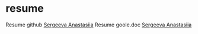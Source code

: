 # resume


Resume github [Sergeeva Anastasiia](https://sergeevaa.github.io/resume/#)
Resume goole.doc [Sergeeva Anastasiia](https://docs.google.com/document/d/1gxIcwOxwVydlDrF94rVC4mPwfmLTppy1/edit?usp=sharing&ouid=108455206503943067805&rtpof=true&sd=true)
